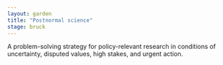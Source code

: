 ```yaml
---  
layout: garden
title: "Postnormal science"
stage: bruck
---
```


A problem-solving strategy for policy-relevant research in conditions of uncertainty, disputed values, high stakes, and urgent action.